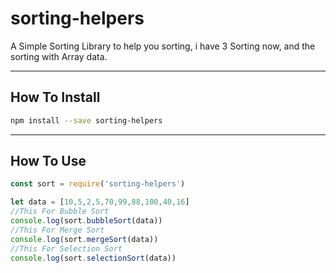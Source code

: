 # sorting-helpers

A Simple Sorting Library to help you sorting, i have 3 Sorting now, and the sorting with Array data.
* * *

## How To Install
```bash
npm install --save sorting-helpers
```
* * *

## How To Use

```Javascript
const sort = require('sorting-helpers')

let data = [10,5,2,5,70,99,88,100,40,16]
//This For Bubble Sort
console.log(sort.bubbleSort(data))
//This For Merge Sort
console.log(sort.mergeSort(data))
//This For Selection Sort
console.log(sort.selectionSort(data))
```